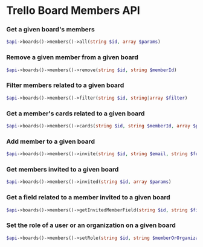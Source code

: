 Trello Board Members API
======================

### Get a given board&#039;s members
```php
$api->boards()->members()->all(string $id, array $params)
```

### Remove a given member from a given board
```php
$api->boards()->members()->remove(string $id, string $memberId)
```

### Filter members related to a given board
```php
$api->boards()->members()->filter(string $id, string|array $filter)
```

### Get a member&#039;s cards related to a given board
```php
$api->boards()->members()->cards(string $id, string $memberId, array $params)
```

### Add member to a given board
```php
$api->boards()->members()->invite(string $id, string $email, string $fullName, string $role)
```

### Get members invited to a given board
```php
$api->boards()->members()->invited(string $id, array $params)
```

### Get a field related to a member invited to a given board
```php
$api->boards()->members()->getInvitedMemberField(string $id, string $field)
```

### Set the role of a user or an organization on a given board
```php
$api->boards()->members()->setRole(string $id, string $memberOrOrganization, $role)
```

